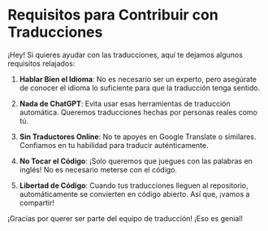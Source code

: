 # Requisitos para Contribuir con Traducciones

¡Hey! Si quieres ayudar con las traducciones, aquí te dejamos algunos requisitos relajados:

1. **Hablar Bien el Idioma**: No es necesario ser un experto, pero asegúrate de conocer el idioma lo suficiente para que la traducción tenga sentido.

2. **Nada de ChatGPT**: Evita usar esas herramientas de traducción automática. Queremos traducciones hechas por personas reales como tú.

3. **Sin Traductores Online**: No te apoyes en Google Translate o similares. Confiamos en tu habilidad para traducir auténticamente.

4. **No Tocar el Código**: ¡Solo queremos que juegues con las palabras en inglés! No es necesario meterse con el código.

5. **Libertad de Código**: Cuando tus traducciones lleguen al repositorio, automáticamente se convierten en código abierto. Así que, ¡vamos a compartir!

¡Gracias por querer ser parte del equipo de traducción! ¡Eso es genial!
